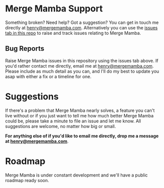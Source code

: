 # Merge Mamba Support

Something broken? Need help? Got a suggestion? You can get in touch me directly at [henry@mergemamba.com](mailto:henry@mergemamba.com). Alternatively you can use the [issues tab in this repo](https://github.com/mergemamba/support/issues) to raise and track issues relating to Merge Mamba. 

## Bug Reports

Raise Merge Mamba issues in this repository using the issues tab above. If you'd rather contact me directly, email me at [henry@mergemamba.com](mailto:henry@mergemamba.com). Please include as much detail as you can, and I'll do my best to update you asap with either a fix or a timeline for one. 

# Suggestions

If there's a problem that Merge Mamba nearly solves, a feature you can't live without or if you just want to tell me how much better Merge Mamba could be, please take a minute to file an issue and let me know. All suggestions are welcome, no matter how big or small.

**For anything else of if you'd like to email me directly, drop me a message at [henry@mergemamba.com](mailto:henry@mergemamba.com)**.

# Roadmap

Merge Mamba is under constant development and we'll have a public roadmap ready soon.
